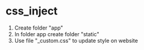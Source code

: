 # css_inject

1. Create folder "app"
2. In folder app create folder "static"
3. Use file "_custom.css" to update style on website
